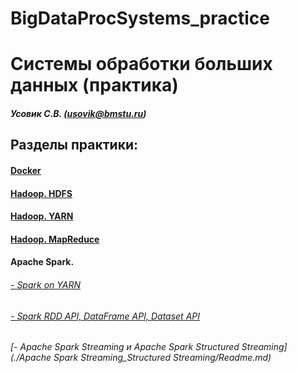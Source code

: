 # BigDataProcSystems_practice
Системы обработки больших данных (практика)
======================
##### Усовик С.В. (usovik@bmstu.ru)
Разделы практики:
----
#### [Docker](hdfs/HDFS_practice.md)
#### [Hadoop. HDFS](hdfs/HDFS_practice.md) 
#### [Hadoop. YARN](YARN/yarn_practice.md)
#### [Hadoop. MapReduce](MapReduce/mapreduce_python.md)
#### Apache Spark. 
######  [- Spark on YARN](https://github.com/SergUSProject/BigDataProcSystems_practice/blob/9ed0ba62fc0b01181dce99bf35fb77b15daf9e8b/Apache%20Spark/Spark%20on%20YARN.md)
######  [- Spark RDD API, DataFrame API, Dataset API](Apache%20Spark%20RDD_DataFrame_DataSet/)
######  [- Apache Spark Streaming и Apache Spark Structured Streaming](./Apache Spark Streaming_Structured Streaming/Readme.md)
